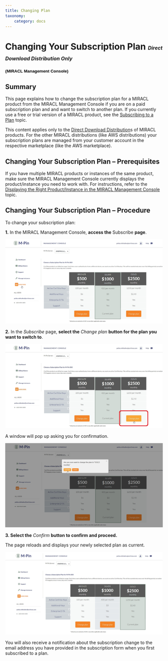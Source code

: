 ```yaml
---
title: Changing Plan
taxonomy:
    category: docs
---
```


Changing Your Subscription Plan
<span style="font-size:16px;">*Direct Download Distribution Only*</span>
========================================================================

**<span style="font-size:10.0pt;line-height:106%;font-family:
&quot;Verdana&quot;,sans-serif;color:black;background:white">(MIRACL Management Console)</span>**

Summary
-------

This page explains how to change the subscription plan for a MIRACL product from the MIRACL Management Console if you are on a paid subscription plan and and want to switch to another plan. If you currently use a free or trial version of a MIRACL product, see the [Subscribing to a Plan](#) topic.

This content applies only to the [Direct Download Distribution](#Direct%20Download%20Distribution)s of MIRACL products. For the other MIRACL distributions (like AWS distributions) your subscription plans are managed from your customer account in the respective marketplace (like the AWS marketplace).

Changing Your Subscription Plan – Prerequisites
-----------------------------------------------

If you have multiple MIRACL products or instances of the same product, make sure the MIRACL Management Console currently displays the product/instance you need to work with. For instructions, refer to the [Displaying the Right Product/Instance in the MIRACL Management Console](#) topic.

Changing Your Subscription Plan – Procedure
-------------------------------------------

To change your subscription plan:

**1.** In the MIRACL Management Console, **access the** Subscribe **page**.

![Accessing the Subscribe page](/images/screenshot_6(3).jpg?dc=201507231439-247)

**2.** In the *Subscribe* page, **select the** *Change plan* **button for the plan you want to switch to**.

![Choosing a new plan](/images/screenshot_7(6).jpg?dc=201507231442-145)

A window will pop up asking you for confirmation.

![Confirming the change of subscription plans](/images/screenshot_8(5).jpg?dc=201507231447-222)

**3. Select the** *Confirm* **button to confirm and proceed.**

The page reloads and displays your newly selected plan as current.

![Subscribe page with a new plan having subscribed to](/images/screenshot_9(6).jpg?dc=201507231501-254)

You will also receive a notification about the subscription change to the email address you have provided in the subscription form when you first subscribed to a plan.
